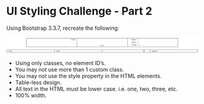 # UI Styling Challenge - Part 2

Using Bootstrap 3.3.7, recreate the following:

![outcome](target.png)

* Using only classes, no element ID’s.
* You may not use more than 1 custom class.
* You may not use the style property in the HTML elements.
* Table-less design.
* All text in the HTML must be lower case.  i.e. one, two, three, etc.
* 100% width.
